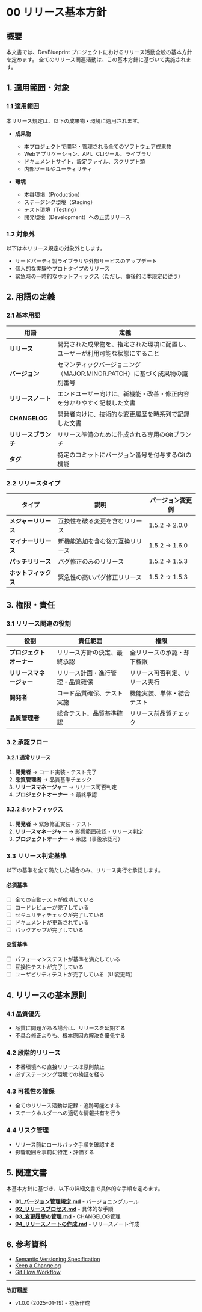 # 00 リリース基本方針

## 概要

本文書では、DevBlueprint プロジェクトにおけるリリース活動全般の基本方針を定めます。
全てのリリース関連活動は、この基本方針に基づいて実施されます。

## 1. 適用範囲・対象

### 1.1 適用範囲

本リリース規定は、以下の成果物・環境に適用されます。

- **成果物**
    - 本プロジェクトで開発・管理される全てのソフトウェア成果物
    - Webアプリケーション、API、CLIツール、ライブラリ
    - ドキュメントサイト、設定ファイル、スクリプト類
    - 内部ツールやユーティリティ

- **環境**
    - 本番環境（Production）
    - ステージング環境（Staging）
    - テスト環境（Testing）
    - 開発環境（Development）への正式リリース

### 1.2 対象外

以下は本リリース規定の対象外とします。

- サードパーティ製ライブラリや外部サービスのアップデート
- 個人的な実験やプロトタイプのリリース
- 緊急時の一時的なホットフィックス（ただし、事後的に本規定に従う）

## 2. 用語の定義

### 2.1 基本用語

| 用語                 | 定義                                                                           |
| -------------------- | ------------------------------------------------------------------------------ |
| **リリース**         | 開発された成果物を、指定された環境に配置し、ユーザーが利用可能な状態にすること |
| **バージョン**       | セマンティックバージョニング（MAJOR.MINOR.PATCH）に基づく成果物の識別番号      |
| **リリースノート**   | エンドユーザー向けに、新機能・改善・修正内容を分かりやすく記載した文書         |
| **CHANGELOG**        | 開発者向けに、技術的な変更履歴を時系列で記録した文書                           |
| **リリースブランチ** | リリース準備のために作成される専用のGitブランチ                                |
| **タグ**             | 特定のコミットにバージョン番号を付与するGitの機能                              |

### 2.2 リリースタイプ

| タイプ               | 説明                             | バージョン変更例 |
| -------------------- | -------------------------------- | ---------------- |
| **メジャーリリース** | 互換性を破る変更を含むリリース   | 1.5.2 → 2.0.0    |
| **マイナーリリース** | 新機能追加を含む後方互換リリース | 1.5.2 → 1.6.0    |
| **パッチリリース**   | バグ修正のみのリリース           | 1.5.2 → 1.5.3    |
| **ホットフィックス** | 緊急性の高いバグ修正リリース     | 1.5.2 → 1.5.3    |

## 3. 権限・責任

### 3.1 リリース関連の役割

| 役割                     | 責任範囲                         | 権限                           |
| ------------------------ | -------------------------------- | ------------------------------ |
| **プロジェクトオーナー** | リリース方針の決定、最終承認     | 全リリースの承認・却下権限     |
| **リリースマネージャー** | リリース計画・進行管理・品質確保 | リリース可否判定、リリース実行 |
| **開発者**               | コード品質確保、テスト実施       | 機能実装、単体・結合テスト     |
| **品質管理者**           | 総合テスト、品質基準確認         | リリース前品質チェック         |

### 3.2 承認フロー

#### 3.2.1 通常リリース

1. **開発者** → コード実装・テスト完了
2. **品質管理者** → 品質基準チェック
3. **リリースマネージャー** → リリース可否判定
4. **プロジェクトオーナー** → 最終承認

#### 3.2.2 ホットフィックス

1. **開発者** → 緊急修正実装・テスト
2. **リリースマネージャー** → 影響範囲確認・リリース判定
3. **プロジェクトオーナー** → 承認（事後承認可）

### 3.3 リリース判定基準

以下の基準を全て満たした場合のみ、リリース実行を承認します。

#### 必須基準

- [ ] 全ての自動テストが成功している
- [ ] コードレビューが完了している
- [ ] セキュリティチェックが完了している
- [ ] ドキュメントが更新されている
- [ ] バックアップが完了している

#### 品質基準

- [ ] パフォーマンステストが基準を満たしている
- [ ] 互換性テストが完了している
- [ ] ユーザビリティテストが完了している（UI変更時）

## 4. リリースの基本原則

### 4.1 品質優先

- 品質に問題がある場合は、リリースを延期する
- 不具合修正よりも、根本原因の解決を優先する

### 4.2 段階的リリース

- 本番環境への直接リリースは原則禁止
- 必ずステージング環境での検証を経る

### 4.3 可視性の確保

- 全てのリリース活動は記録・追跡可能とする
- ステークホルダーへの適切な情報共有を行う

### 4.4 リスク管理

- リリース前にロールバック手順を確認する
- 影響範囲を事前に特定・評価する

## 5. 関連文書

本基本方針に基づき、以下の詳細文書で具体的な手順を定めます。

- **[01\_バージョン管理規定.md](./01_バージョン管理規定.md)** - バージョニングルール
- **[02\_リリースプロセス.md](./02_リリースプロセス.md)** - 具体的な手順
- **[03\_変更履歴の管理.md](./03_変更履歴の管理.md)** - CHANGELOG管理
- **[04\_リリースノートの作成.md](./04_リリースノートの作成.md)** - リリースノート作成

## 6. 参考資料

- [Semantic Versioning Specification](https://semver.org/)
- [Keep a Changelog](https://keepachangelog.com/)
- [Git Flow Workflow](https://www.atlassian.com/git/tutorials/comparing-workflows/gitflow-workflow)

---

**改訂履歴**

- v1.0.0 (2025-01-19) - 初版作成
